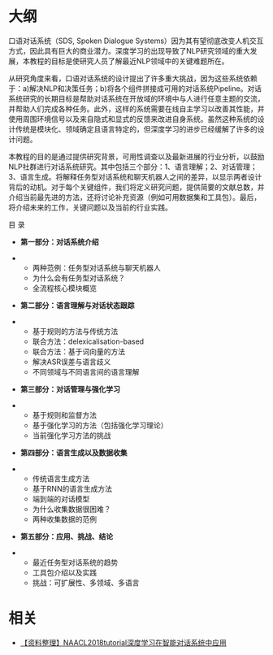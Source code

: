 
# 大纲

口语对话系统（SDS, Spoken Dialogue Systems）因为其有望彻底改变人机交互方式，因此具有巨大的商业潜力。深度学习的出现导致了NLP研究领域的重大发展，本教程的目标是使研究人员了解最近NLP领域中的关键难题所在。



从研究角度来看，口语对话系统的设计提出了许多重大挑战，因为这些系统依赖于：a)解决NLP和决策任务；b)将各个组件拼接成可用的对话系统Pipeline。对话系统研究的长期目标是帮助对话系统在开放域的环境中与人进行任意主题的交流，并帮助人们完成各种任务。此外，这样的系统需要在线自主学习以改善其性能，并使用周围环境信号以及来自隐式和显式的反馈来改进自身系统。虽然这种系统的设计传统是模块化、领域确定且语言特定的，但深度学习的进步已经缓解了许多的设计问题。



本教程的目的是通过提供研究背景，可用性调查以及最新进展的行业分析，以鼓励NLP社群进行对话系统研究。其中包括三个部分：1、语言理解；2、对话管理；3、语言生成。将解释任务型对话系统和聊天机器人之间的差异，以显示两者设计背后的动机。对于每个关键组件，我们将定义研究问题，提供简要的文献总数，并介绍当前最先进的方法，还将讨论补充资源（例如可用数据集和工具包）。最后，将介绍未来的工作，关键问题以及当前的行业实践。



目  录

- **第一部分：对话系统介绍**

- - 两种范例：任务型对话系统与聊天机器人
  - 为什么会有任务型对话系统？
  - 全流程核心模块概览

- **第二部分：语言理解与对话状态跟踪**

- - 基于规则的方法与传统方法
  - 联合方法：delexicalisation-based
  - 联合方法：基于词向量的方法
  - 解决ASR误差与语言歧义
  - 不同领域与不同语言间的语言理解

- **第三部分：对话管理与强化学习**

- - 基于规则和监督方法
  - 基于强化学习的方法（包括强化学习理论）
  - 当前强化学习方法的挑战

- **第四部分：语言生成以及数据收集**

- - 传统语言生成方法
  - 基于RNN的语言生成方法
  - 端到端的对话模型
  - 为什么收集数据很困难？
  - 两种收集数据的范例

- **第五部分：应用、挑战、结论**

- - 最近任务型对话系统的趋势
  - 工具包介绍以及实践
  - 挑战：可扩展性、多领域、多语言




# 相关

- [【资料整理】NAACL2018tutorial深度学习在智能对话系统中应用](https://mp.weixin.qq.com/s?__biz=MzI4MDYzNzg4Mw==&mid=2247488125&idx=1&sn=f17012040fd23806519e51217f6dba56&chksm=ebb42aa9dcc3a3bfad225b33112748b160c35a673015310d93c3d99998023341dc9552ab1686&mpshare=1&scene=1&srcid=0811knRpmRLEGrBFDFRxoLUS#rd)
